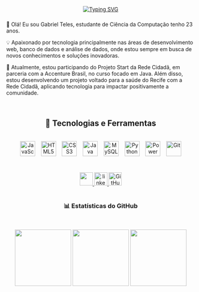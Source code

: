 
<p align="center"><a href="https://git.io/typing-svg"><img src="https://readme-typing-svg.demolab.com?font=Fira+Code&pause=1000&center=true&vCenter=true&width=435&lines=Seja+Bem-vindo+ao+meu+GitHub!+;Fique+%C3%A0+vontade+para+explorar.;Ser%C3%A1+um+prazer+te+conhecer!" alt="Typing SVG" /></a></p>

###

<p>
👋 Olá! Eu sou Gabriel Teles, estudante de Ciência da Computação tenho 23 anos.

💡 Apaixonado por tecnologia principalmente nas áreas de desenvolvimento web, banco de dados e análise de dados, onde estou sempre em busca de novos conhecimentos e soluções inovadoras.

📌 Atualmente, estou participando do Projeto Start da Rede Cidadã, em parceria com a Accenture Brasil, no curso focado em Java. Além disso, estou desenvolvendo um projeto voltado para a saúde do Recife com a Rede Cidadã, aplicando tecnologia para impactar positivamente a comunidade.
</p><br>

###


<h2 align="center">🚀 Tecnologias e Ferramentas</h3>


<br>
<div justify-itens="center" align="center">
  <img src="https://cdn.jsdelivr.net/gh/devicons/devicon/icons/javascript/javascript-original.svg" height="40" alt="JavaScript"/>
  &nbsp;&nbsp;
  <img src="https://cdn.jsdelivr.net/gh/devicons/devicon/icons/html5/html5-original.svg" height="40" alt="HTML5"/>
  &nbsp;&nbsp;
  <img src="https://cdn.jsdelivr.net/gh/devicons/devicon/icons/css3/css3-original.svg" height="40" alt="CSS3"/>
  &nbsp;&nbsp;
  <img src="https://cdn.jsdelivr.net/gh/devicons/devicon/icons/java/java-original.svg" height="40" alt="Java"/>
  &nbsp;&nbsp;
  <img src="https://cdn.jsdelivr.net/gh/devicons/devicon/icons/mysql/mysql-original.svg" height="40" alt="MySQL"/>
  &nbsp;&nbsp;
  <img src="https://cdn.jsdelivr.net/gh/devicons/devicon/icons/python/python-original.svg" height="40" alt="Python"/>
  &nbsp;&nbsp;
  <img src="https://upload.wikimedia.org/wikipedia/commons/c/cf/New_Power_BI_Logo.svg" height="40" alt="Power BI"/>
  &nbsp;&nbsp;
  <img src="https://skillicons.dev/icons?i=git" height="40" alt="Git"/>
  </div>
<br>

###


<div align="center">
  <a href="https://www.instagram.com/barcelargabriel/" target="_blank">
    <img src="https://img.shields.io/static/v1?message=Instagram&logo=instagram&label=&color=E4405F&logoColor=white&labelColor=&style=for-the-badge" height="35"/>
  </a>
  <a href="https://www.linkedin.com/in/gabriel-teles-3abb60236/" target="_blank">
    <img src="https://img.shields.io/static/v1?message=LinkedIn&logo=linkedin&label=&color=0077B5&logoColor=white&labelColor=&style=for-the-badge" height="35" alt="linkedin logo" />
  </a>  
  <a href="https://www.github.com/Gabrielteles001" target="_blank">
    <img src="https://img.shields.io/badge/GitHub-100000?style=for-the-badge&logo=github&logoColor=white" alt="GitHub Link" height="35">
  </a>
</div>

<br>


<h3 align="center">📊 Estatísticas do GitHub</h3>
<br>
<p align="center">
  <img src="https://github-readme-stats.vercel.app/api?username=gabrielteles001&show_icons=true&theme=radical" height="150"/>
  <img src="https://github-readme-streak-stats.herokuapp.com/?user=gabrielteles001&theme=radical" height="150"/>
  <img src="https://github-readme-stats.vercel.app/api/top-langs/?username=gabrielteles001&layout=compact&theme=radical" height="150"/>
</p>

  


